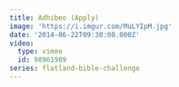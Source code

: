 ```yaml
---
title: Adhibeo (Apply)
image: 'https://i.imgur.com/MuLYIpM.jpg'
date: '2014-06-22T09:30:00.000Z'
video:
  type: vimeo
  id: 98961989
series: flatland-bible-challenge
---
```


